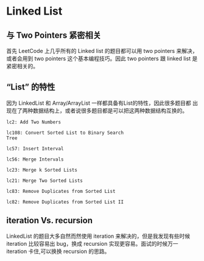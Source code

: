 # Linked List

## 与 Two Pointers 紧密相关
首先 LeetCode 上几乎所有的 Linked list 的题目都可以用 two pointers 来解决，或者会用到 two pointers 这个基本编程技巧。因此 two pointers 跟 linked list 是紧密相关的。

## “List” 的特性
因为 LinkedList 和 Array/ArrayList 一样都具备有List的特性，因此很多题目都
出现在了两种数据结构上，或者说很多题目都是可以把这两种数据结构互换的。

```
lc2: Add Two Numbers

lc108: Convert Sorted List to Binary Search
Tree

lc57: Insert Interval

lc56: Merge Intervals

lc23: Merge k Sorted Lists

lc21: Merge Two Sorted Lists

lc83: Remove Duplicates from Sorted List

lc82: Remove Duplicates from Sorted List II

```

## iteration Vs. recursion
LinkedList 的题目大多自然而然使用 iteration 来解决的，但是我发现有些时候 iteration 比较容易出 bug，换成 recursion 实现更容易。面试的时候万一 iteration 卡住,可以换换 recursion 的思路。






























